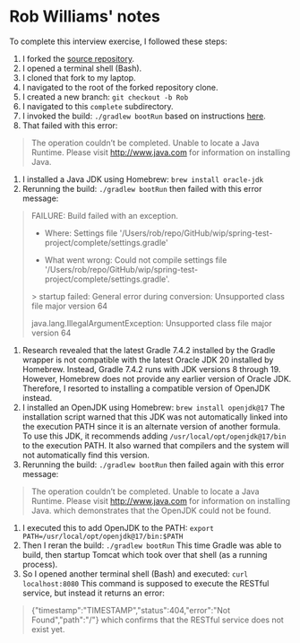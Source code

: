# Rob Williams' notes
To complete this interview exercise,
I followed these steps:
1. I forked the [source repository](https://github.com/mikee/spring-test-project).
1. I opened a terminal shell (Bash).
1. I cloned that fork to my laptop.
1. I navigated to the root of the forked repository clone.
1. I created a new branch:  `git checkout -b Rob`
1. I navigated to this `complete` subdirectory.
1. I invoked the build:  `./gradlew bootRun`
   based on instructions [here](https://spring.io/guides/gs/spring-boot/).
1. That failed with this error:
> The operation couldn’t be completed. Unable to locate a Java Runtime.
> Please visit http://www.java.com for information on installing Java.
1. I installed a Java JDK using Homebrew:  `brew install oracle-jdk`
1. Rerunning the build:  `./gradlew bootRun`
   then failed with this error message:
> FAILURE: Build failed with an exception.
>
> * Where:
> Settings file '/Users/rob/repo/GitHub/wip/spring-test-project/complete/settings.gradle'
>
> * What went wrong:
> Could not compile settings file '/Users/rob/repo/GitHub/wip/spring-test-project/complete/settings.gradle'.
>
> \> startup failed:
>   General error during conversion: Unsupported class file major version 64
>
>   java.lang.IllegalArgumentException: Unsupported class file major version 64
1. Research revealed that
   the latest Gradle 7.4.2 installed by the Gradle wrapper
   is not compatible with
   the latest Oracle JDK 20 installed by Homebrew.
   Instead, Gradle 7.4.2 runs with JDK versions 8 through 19.
   However,
   Homebrew does not provide
   any earlier version of Oracle JDK.
   Therefore,
   I resorted to installing
   a compatible version of OpenJDK instead.
1. I installed an OpenJDK using Homebrew:  `brew install openjdk@17`
   The installation script
   warned that this JDK
   was not automatically linked into the execution PATH
   since it is an alternate version of another formula.
   To use this JDK, it recommends adding
   `/usr/local/opt/openjdk@17/bin`
   to the execution PATH.
   It also warned that compilers and the system will not automatically find this version.
1. Rerunning the build:  `./gradlew bootRun`
   then failed again with this error message:
> The operation couldn’t be completed. Unable to locate a Java Runtime.
> Please visit http://www.java.com for information on installing Java.
   which demonstrates that the OpenJDK could not be found.
1. I executed this to add OpenJDK to the PATH:
    `export PATH=/usr/local/opt/openjdk@17/bin:$PATH`
1. Then I reran the build:  `./gradlew bootRun`
   This time Gradle was able to build,
   then startup Tomcat
   which took over that shell (as a running process).
1. So I opened another terminal shell (Bash) and executed: `curl localhost:8080`
   This command is supposed to execute the RESTful service,
   but instead it returns an error:
> {"timestamp":"TIMESTAMP","status":404,"error":"Not Found","path":"/"}
   which confirms that the RESTful service does not exist yet.

